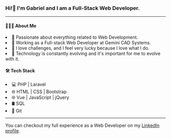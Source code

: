 <h3>Hi!👋 I'm Gabriel and I am a Full-Stack Web Developer.</h3>
<hr />
<h4>👨🏻‍💻 About Me </h4>
<li>🤔  Passionate about everything related to Web Development.</li>
<li>💼  Working as a Full-stack Web Developer at Gemini CAD Systems.</li>
<li>💪  I love challenges, and I feel very lucky because I love what I do.</li>
<li>🌱  Technology is constantly evolving and it's important for me to evolve with it.</li>
<h4>🛠 Tech Stack</h4>
<li>💻  PHP | Laravel</li>
<li>🌐  HTML | CSS | Bootstrap
<li>🌐  Vue | JavaScript | jQuery
<li>🛢   SQL</li>
<li>🔧  Git</li>

<hr />
You can checkout my full experience as a Web Developer on my <a href="https://www.linkedin.com/in/gabriel-popa-96475641/" target="_blank">LinkedIn profile</a>.

<!---
popagabrielalecu/popagabrielalecu is a ✨ special ✨ repository because its README.md (this file) appears on your GitHub profile.
You can click the Preview link to take a look at your changes.
--->
